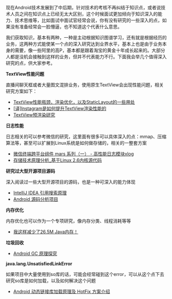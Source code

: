 
现在Android技术发展到了中后期，针对技术的考核不再纠结于知识点，或者说技术人员之间在知识点上已经无太大区别，这个时候面试更加倾向于知识深入的能力、技术思维等，比如面试中面试官经常会说，你有没有研究的一些深入的点，如果没有准备经常会一脸懵逼，也不知道这个代表什么意思。

我们获取知识，基本有两种，一种是主动根据知识图谱学习，还有就是根据经历的业务，这两种方式能使某一个点的深入研究达到业界水平，基本上也是由于业务本身的需要，像一些阿里的高P，基本都是跟着淘宝的黄金十年成长起来的。大部分人都是没机会接触到这样的业务，但并不代表能力不行。下面我会举几个值得深入研究的点，供大家参考。

**TextView性能问题**

直播间聊天框或者大量图文混排业务，使用原生TextView会出现性能问题，相关研究方案如下：
- [TextView性能瓶颈，渲染优化，以及StaticLayout的一些用处](https://www.jianshu.com/p/9f7f9213bff8)
- [[译]Instagram是如何提升TextView渲染性能的](http://codethink.me/2015/04/23/improving-comment-rendering-on-android/)
- [TextView预渲染研究](http://ragnraok.github.io/textview-pre-render-research.html)

**日志性能**

日志相关的可以参考微信的研究，这里面有很多可以具体深入的点：mmap、压缩算法等，甚至可以扩展到Linux系统是如何做存储的，相关的一整套方案
- [微信终端跨平台组件 mars 系列（一） - 高性能日志模块xlog](https://mp.weixin.qq.com/s/cnhuEodJGIbdodh0IxNeXQ)
- [存储技术原理分析_基于Linux 2.6内核源代码](https://download.csdn.net/download/wanruoqingkong/9510593)

**研究过大型开源项目源码**

深入阅读过一些大型开源项目的源码，也是一种可深入的能力体现
- [IntelliJ IDEA 引用搜索原理](http://www.jackywang.tech/2018/05/22/IntelliJ%20IDE%20%E6%90%9C%E7%B4%A2%E5%BC%95%E7%94%A8%E5%A6%82%E4%BD%95%E5%AE%9E%E7%8E%B0%EF%BC%9F/)
- [Android 源码分析项目](https://github.com/BeesAndroid/BeesAndroid)

**内存优化**

内存优化也可以作为一个专项研究，像内存分类、线程消耗等等

- [我这样减少了26.5M Java内存！](https://mp.weixin.qq.com/s?__biz=MzA3NjA3NTI5Mg==&mid=2656330117&idx=1&sn=a304224af107ab97a6dfc8e04e153bef&chksm=84c619f6b3b190e08796ba9448d8e23e92b9977e1c12845457b27b3cb6e824d455ab7759e400&scene=21#wechat_redirect)

**垃圾回收**

- [Android GC 原理探究](https://mp.weixin.qq.com/s/CUU3Ml394H_fkabhNNX32Q)

**java.lang.UnsatisfiedLinkError**

如果项目中大量使用到so库的话，可能会经常碰到这个error，可以从这个点下去研究so库是如何加载，以及如何解决这个问题
- [Android 动态链接库加载原理及 HotFix 方案介绍](https://mp.weixin.qq.com/s/wvt3NABA-NnQxpbcxhAGiA)
